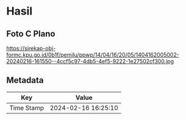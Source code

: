 # Hasil

## Foto C Plano

https://sirekap-obj-formc.kpu.go.id/0b1f/pemilu/ppwp/14/04/16/20/05/1404162005002-20240216-161550--4ccf5c97-4db5-4ef5-9222-1e27502cf300.jpg


## Metadata

| Key        | Value               |
| ---------- | ------------------- |
| Time Stamp | 2024-02-16 16:25:10 |



